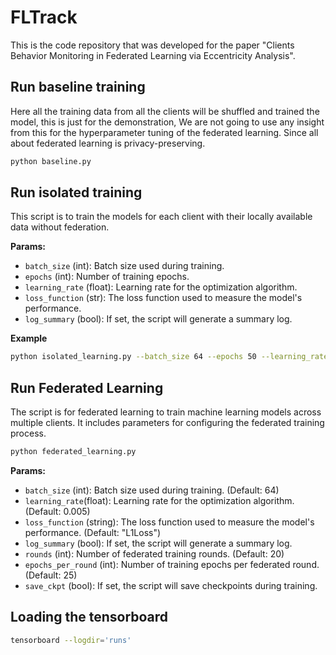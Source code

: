 # FLTrack

This is the code repository that was developed for the paper "Clients Behavior Monitoring in Federated Learning via Eccentricity Analysis".

## Run baseline training

Here all the training data from all the clients will be shuffled and trained the model, this is just for the demonstration, We are not going to use any insight from this for the hyperparameter tuning of the federated learning. Since all about federated learning is privacy-preserving.

```bash
python baseline.py
```

## Run isolated training

This script is to train the models for each client with their locally available data without federation.

**Params:**
- `batch_size` (int): Batch size used during training.
- `epochs` (int): Number of training epochs.
- `learning_rate` (float): Learning rate for the optimization algorithm.
- `loss_function` (str): The loss function used to measure the model's performance.
- `log_summary` (bool): If set, the script will generate a summary log. 
 
**Example**
```bash
python isolated_learning.py --batch_size 64 --epochs 50 --learning_rate 0.005 --loss_function 'L1Loss' --log_summary
```
## Run Federated Learning

The script is for federated learning to train machine learning models across multiple clients. It includes parameters for configuring the federated training process.

```bash
python federated_learning.py 
```

**Params:**
- `batch_size` (int): Batch size used during training. (Default: 64)
- `learning_rate`(float): Learning rate for the optimization algorithm. (Default: 0.005)
- `loss_function` (string): The loss function used to measure the model's performance. (Default: "L1Loss")
- `log_summary` (bool): If set, the script will generate a summary log.
- `rounds` (int): Number of federated training rounds. (Default: 20)
- `epochs_per_round` (int): Number of training epochs per federated round. (Default: 25)
- `save_ckpt` (bool): If set, the script will save checkpoints during training.



## Loading the tensorboard

```bash
tensorboard --logdir='runs'
```